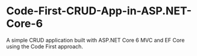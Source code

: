 # Code-First-CRUD-App-in-ASP.NET-Core-6
A simple CRUD application built with ASP.NET Core 6 MVC and EF Core using the Code First approach.
